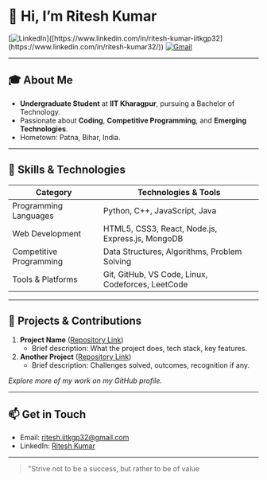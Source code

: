 # 👋 Hi, I’m Ritesh Kumar

[![LinkedIn]([https://img.shields.io/badge/LinkedIn-Connect-blue?style=flat&logo=linkedin](https://www.linkedin.com/in/ritesh-kumar32/))]([https://www.linkedin.com/in/ritesh-kumar-iitkgp32](https://www.linkedin.com/in/ritesh-kumar32/)) [![Gmail](https://img.shields.io/badge/Gmail-contact-red?style=flat&logo=gmail)](mailto:ritesh.iitkgp32@gmail.com)

---

## 🎓 About Me

- **Undergraduate Student** at **IIT Kharagpur**, pursuing a Bachelor of Technology.
- Passionate about **Coding**, **Competitive Programming**, and **Emerging Technologies**.
- Hometown: Patna, Bihar, India.

---

## 🌱 Skills & Technologies

| Category              | Technologies & Tools                              |
|-----------------------|---------------------------------------------------|
| Programming Languages | Python, C++, JavaScript, Java                     |
| Web Development       | HTML5, CSS3, React, Node.js, Express.js, MongoDB   |
| Competitive Programming | Data Structures, Algorithms, Problem Solving     |
| Tools & Platforms     | Git, GitHub, VS Code, Linux, Codeforces, LeetCode  |

---

## 🚀 Projects & Contributions

1. **Project Name** ([Repository Link](https://github.com/RiteshKumar32/project-name))
   - Brief description: What the project does, tech stack, key features.
2. **Another Project** ([Repository Link](https://github.com/RiteshKumar32/another-project))
   - Brief description: Challenges solved, outcomes, recognition if any.

*Explore more of my work on my GitHub profile.*

---

## 📫 Get in Touch

- Email: [ritesh.iitkgp32@gmail.com](mailto:ritesh.iitkgp32@gmail.com)
- LinkedIn: [Ritesh Kumar](https://www.linkedin.com/in/ritesh-kumar-iitkgp32)

---

> "Strive not to be a success, but rather to be of value
